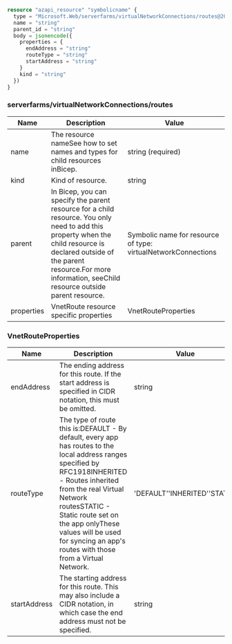 ```terraform
resource "azapi_resource" "symbolicname" {
  type = "Microsoft.Web/serverfarms/virtualNetworkConnections/routes@2022-09-01"
  name = "string"
  parent_id = "string"
  body = jsonencode({
    properties = {
      endAddress = "string"
      routeType = "string"
      startAddress = "string"
    }
    kind = "string"
  })
}

```

### serverfarms/virtualNetworkConnections/routes

| Name | Description | Value |
|-|-|-|
| name | The resource nameSee how to set names and types for child resources inBicep. | string (required) |
| kind | Kind of resource. | string |
| parent | In Bicep, you can specify the parent resource for a child resource. You only need to add this property when the child resource is declared outside of the parent resource.For more information, seeChild resource outside parent resource. | Symbolic name for resource of type: virtualNetworkConnections |
| properties | VnetRoute resource specific properties | VnetRouteProperties |


### VnetRouteProperties

| Name | Description | Value |
|-|-|-|
| endAddress | The ending address for this route. If the start address is specified in CIDR notation, this must be omitted. | string |
| routeType | The type of route this is:DEFAULT - By default, every app has routes to the local address ranges specified by RFC1918INHERITED - Routes inherited from the real Virtual Network routesSTATIC - Static route set on the app onlyThese values will be used for syncing an app's routes with those from a Virtual Network. | 'DEFAULT''INHERITED''STATIC' |
| startAddress | The starting address for this route. This may also include a CIDR notation, in which case the end address must not be specified. | string |


